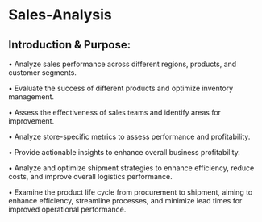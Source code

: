 # Sales-Analysis

## Introduction & Purpose: 

•	Analyze sales performance across different regions, products, and customer segments.

•	Evaluate the success of different products and optimize inventory management.

•	Assess the effectiveness of sales teams and identify areas for improvement.

•	Analyze store-specific metrics to assess performance and profitability.

•	Provide actionable insights to enhance overall business profitability.

•	Analyze and optimize shipment strategies to enhance efficiency, reduce costs, and improve overall logistics performance.

•	Examine the product life cycle from procurement to shipment, aiming to enhance efficiency, streamline processes, and minimize lead times for improved operational performance.

